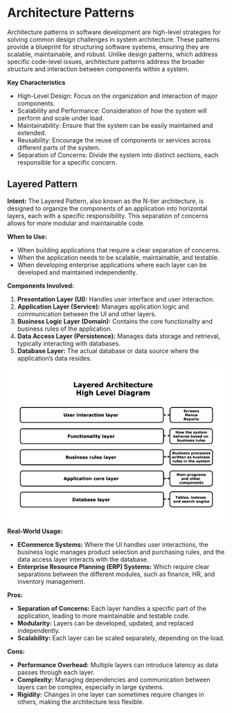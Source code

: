 # Architecture Patterns

Architecture patterns in software development are high-level strategies for solving common design challenges in system architecture. These patterns provide a blueprint for structuring software systems, ensuring they are scalable, maintainable, and robust. Unlike design patterns, which address specific code-level issues, architecture patterns address the broader structure and interaction between components within a system.

**Key Characteristics**

* High-Level Design: Focus on the organization and interaction of major components.
* Scalability and Performance: Consideration of how the system will perform and scale under load.
* Maintainability: Ensure that the system can be easily maintained and extended.
* Reusability: Encourage the reuse of components or services across different parts of the system.
* Separation of Concerns: Divide the system into distinct sections, each responsible for a specific concern.

## Layered Pattern

**Intent:**
The Layered Pattern, also known as the N-tier architecture, is designed to organize the components of an application into horizontal layers, each with a specific responsibility. This separation of concerns allows for more modular and maintainable code.

**When to Use:**
- When building applications that require a clear separation of concerns.
- When the application needs to be scalable, maintainable, and testable.
- When developing enterprise applications where each layer can be developed and maintained independently.

**Components Involved:**
1. **Presentation Layer (UI):** Handles user interface and user interaction.
2. **Application Layer (Service):** Manages application logic and communication between the UI and other layers.
3. **Business Logic Layer (Domain):** Contains the core functionality and business rules of the application.
4. **Data Access Layer (Persistence):** Manages data storage and retrieval, typically interacting with databases.
5. **Database Layer:** The actual database or data source where the application’s data resides.

![Layerd Pattern](<Assets/4. Architecural Patterns/LayeredArchitecture.png>)

**Real-World Usage:**
- **ECommerce Systems:** Where the UI handles user interactions, the business logic manages product selection and purchasing rules, and the data access layer interacts with the database.
- **Enterprise Resource Planning (ERP) Systems:** Which require clear separations between the different modules, such as finance, HR, and inventory management.

**Pros:**
- **Separation of Concerns:** Each layer handles a specific part of the application, leading to more maintainable and testable code.
- **Modularity:** Layers can be developed, updated, and replaced independently.
- **Scalability:** Each layer can be scaled separately, depending on the load.

**Cons:**
- **Performance Overhead:** Multiple layers can introduce latency as data passes through each layer.
- **Complexity:** Managing dependencies and communication between layers can be complex, especially in large systems.
- **Rigidity:** Changes in one layer can sometimes require changes in others, making the architecture less flexible.

